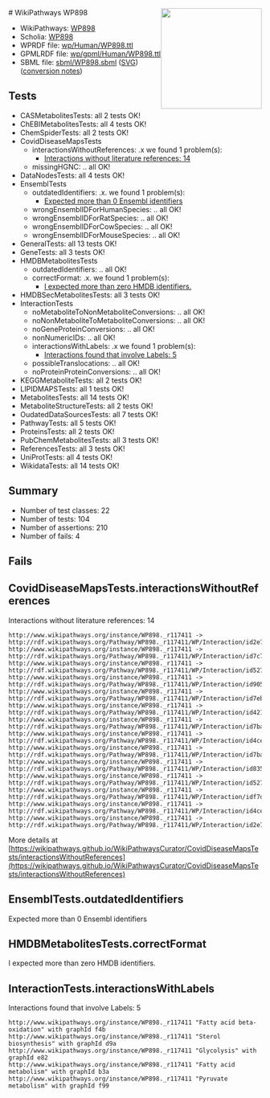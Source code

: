 <img style="float: right; width: 200px" src="../logo.png" />
# WikiPathways WP898

* WikiPathways: [WP898](https://identifiers.org/wikipathways:WP898)
* Scholia: [WP898](https://scholia.toolforge.org/wikipathways/WP898)
* WPRDF file: [wp/Human/WP898.ttl](../wp/Human/WP898.ttl)
* GPMLRDF file: [wp/gpml/Human/WP898.ttl](../wp/gpml/Human/WP898.ttl)
* SBML file: [sbml/WP898.sbml](../sbml/WP898.sbml) ([SVG](../sbml/WP898.svg)) ([conversion notes](../sbml/WP898.txt))

## Tests
* CASMetabolitesTests: all 2 tests OK!
* ChEBIMetabolitesTests: all 4 tests OK!
* ChemSpiderTests: all 2 tests OK!
* CovidDiseaseMapsTests
    * interactionsWithoutReferences: .x we found 1 problem(s):
        * [Interactions without literature references: 14](#9701cce5)
    * missingHGNC: .. all OK!
* DataNodesTests: all 4 tests OK!
* EnsemblTests
    * outdatedIdentifiers: .x. we found 1 problem(s):
        * [Expected more than 0 Ensembl identifiers](#f44398b7)
    * wrongEnsemblIDForHumanSpecies: .. all OK!
    * wrongEnsemblIDForRatSpecies: .. all OK!
    * wrongEnsemblIDForCowSpecies: .. all OK!
    * wrongEnsemblIDForMouseSpecies: .. all OK!
* GeneralTests: all 13 tests OK!
* GeneTests: all 3 tests OK!
* HMDBMetabolitesTests
    * outdatedIdentifiers: .. all OK!
    * correctFormat: .x. we found 1 problem(s):
        * [I expected more than zero HMDB identifiers.](#ad154c1e)
* HMDBSecMetabolitesTests: all 3 tests OK!
* InteractionTests
    * noMetaboliteToNonMetaboliteConversions: .. all OK!
    * noNonMetaboliteToMetaboliteConversions: .. all OK!
    * noGeneProteinConversions: .. all OK!
    * nonNumericIDs: .. all OK!
    * interactionsWithLabels: .x we found 1 problem(s):
        * [Interactions found that involve Labels: 5](#630d267c)
    * possibleTranslocations: .. all OK!
    * noProteinProteinConversions: .. all OK!
* KEGGMetaboliteTests: all 2 tests OK!
* LIPIDMAPSTests: all 1 tests OK!
* MetabolitesTests: all 14 tests OK!
* MetaboliteStructureTests: all 2 tests OK!
* OudatedDataSourcesTests: all 7 tests OK!
* PathwayTests: all 5 tests OK!
* ProteinsTests: all 2 tests OK!
* PubChemMetabolitesTests: all 3 tests OK!
* ReferencesTests: all 3 tests OK!
* UniProtTests: all 4 tests OK!
* WikidataTests: all 14 tests OK!


## Summary

* Number of test classes: 22
* Number of tests: 104
* Number of assertions: 210
* Number of fails: 4

## Fails

<a name="9701cce5" />

## CovidDiseaseMapsTests.interactionsWithoutReferences

Interactions without literature references: 14
```
http://www.wikipathways.org/instance/WP898._r117411 -> http://rdf.wikipathways.org/Pathway/WP898._r117411/WP/Interaction/id2e74174_2
http://www.wikipathways.org/instance/WP898._r117411 -> http://rdf.wikipathways.org/Pathway/WP898._r117411/WP/Interaction/id7c70487b
http://www.wikipathways.org/instance/WP898._r117411 -> http://rdf.wikipathways.org/Pathway/WP898._r117411/WP/Interaction/id527637cf_1
http://www.wikipathways.org/instance/WP898._r117411 -> http://rdf.wikipathways.org/Pathway/WP898._r117411/WP/Interaction/id905ca266
http://www.wikipathways.org/instance/WP898._r117411 -> http://rdf.wikipathways.org/Pathway/WP898._r117411/WP/Interaction/id7eb20e0a
http://www.wikipathways.org/instance/WP898._r117411 -> http://rdf.wikipathways.org/Pathway/WP898._r117411/WP/Interaction/id421a8e64
http://www.wikipathways.org/instance/WP898._r117411 -> http://rdf.wikipathways.org/Pathway/WP898._r117411/WP/Interaction/id7bac8f23_1
http://www.wikipathways.org/instance/WP898._r117411 -> http://rdf.wikipathways.org/Pathway/WP898._r117411/WP/Interaction/id4ce48e19_2
http://www.wikipathways.org/instance/WP898._r117411 -> http://rdf.wikipathways.org/Pathway/WP898._r117411/WP/Interaction/id7bac8f23_2
http://www.wikipathways.org/instance/WP898._r117411 -> http://rdf.wikipathways.org/Pathway/WP898._r117411/WP/Interaction/id835213b4
http://www.wikipathways.org/instance/WP898._r117411 -> http://rdf.wikipathways.org/Pathway/WP898._r117411/WP/Interaction/id527637cf_2
http://www.wikipathways.org/instance/WP898._r117411 -> http://rdf.wikipathways.org/Pathway/WP898._r117411/WP/Interaction/idf7d52d39
http://www.wikipathways.org/instance/WP898._r117411 -> http://rdf.wikipathways.org/Pathway/WP898._r117411/WP/Interaction/id4ce48e19_1
http://www.wikipathways.org/instance/WP898._r117411 -> http://rdf.wikipathways.org/Pathway/WP898._r117411/WP/Interaction/id2e74174_1
```

More details at [https://wikipathways.github.io/WikiPathwaysCurator/CovidDiseaseMapsTests/interactionsWithoutReferences](https://wikipathways.github.io/WikiPathwaysCurator/CovidDiseaseMapsTests/interactionsWithoutReferences)

<a name="f44398b7" />

## EnsemblTests.outdatedIdentifiers

Expected more than 0 Ensembl identifiers
<a name="ad154c1e" />

## HMDBMetabolitesTests.correctFormat

I expected more than zero HMDB identifiers.
<a name="630d267c" />

## InteractionTests.interactionsWithLabels

Interactions found that involve Labels: 5
```
http://www.wikipathways.org/instance/WP898._r117411 "Fatty acid beta-oxidation" with graphId f4b
http://www.wikipathways.org/instance/WP898._r117411 "Sterol biosynthesis" with graphId d9a
http://www.wikipathways.org/instance/WP898._r117411 "Glycolysis" with graphId e82
http://www.wikipathways.org/instance/WP898._r117411 "Fatty acid metabolism" with graphId b3a
http://www.wikipathways.org/instance/WP898._r117411 "Pyruvate metabolism" with graphId f99
```

